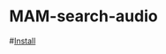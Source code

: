 # MAM-search-audio

#[Install](https://raw.githubusercontent.com/theothersophie/MAM-search-audio/main/search_audible.js)
